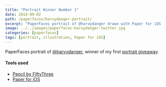 ```yaml
---
title: "Portrait Winner Number 1"
date: 2014-09-02
path: /paperfaces/harvydanger-portrait/
excerpt: "PaperFaces portrait of @harvydanger drawn with Paper for iOS on an iPad."
image: ../../images/paperfaces-harvydanger-twitter.jpg
categories: [paperfaces]
tags: [portrait, illustration, Paper for iOS]
---
```


PaperFaces portrait of [@harvydanger](https://twitter.com/harvydanger), winner of my first [portrait giveaway](/notes/paperfaces-giveaway/).

#### Tools used

- [Pencil by FiftyThree](https://www.amazon.com/FiftyThree-Digital-Stylus-Pencil-iPhone/dp/B01JJBUYR4/ref=as_li_ss_tl?keywords=pencil+53&qid=1550586265&s=gateway&sr=8-3&linkCode=ll1&tag=mademist-20&linkId=0134793cb840affff60f2e45a7f64678&language=en_US)
- [Paper for iOS](https://paper.bywetransfer.com/)
